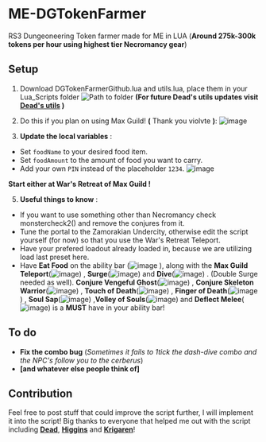 # ME-DGTokenFarmer
RS3 Dungeoneering Token farmer made for ME in LUA (**Around 275k-300k tokens per hour using highest tier Necromancy gear**)

## Setup
1. Download DGTokenFarmerGithub.lua and utils.lua, place them in your Lua_Scripts folder   ![Path to folder](https://github.com/animoofps/ME-DGTokenFarmer/assets/144723877/cc4b571c-57e5-47d3-953f-49c52575d32d)
**(For future Dead's utils updates visit [****Dead's utils****](https://me.deadcod.es/dead-utils) )**
2. Do this if you plan on using Max Guild! **(** Thank you violvte **)**: ![image](https://github.com/animoofps/ME-DGTokenFarmer/assets/144723877/a7414ddc-94c7-4466-952b-836b4d3223cc)                                                     

 3. **Update the local variables** :
- Set `foodName` to your desired food item.
- Set `foodAmount` to the amount of food you want to carry.
- Add your own `PIN` instead of the placeholder `1234`.
  ![image](https://github.com/animoofps/ME-DGTokenFarmer/assets/144723877/8858eb61-bf80-4958-b61a-53ea10180c2d)

 **Start either at War's Retreat of Max Guild !**

5. **Useful things to know** :
-  If you want to use something other than Necromancy check monstercheck2() and remove the conjures from it.
- Tune the portal to the Zamorakian Undercity, otherwise edit the script yourself (for now) so that you use the War's Retreat Teleport.
- Have your prefered loadout already loaded in, because we are utilizing load last preset here.
- Have **Eat Food** on the ability bar (![image](https://github.com/animoofps/ME-DGTokenFarmer/assets/144723877/7ffd0ab0-da20-45df-88fd-f69cdb5a791c)
), along with the **Max Guild Teleport**(![image](https://github.com/animoofps/ME-DGTokenFarmer/assets/144723877/b5659dee-6723-45b2-b241-db525d324071))
, **Surge**(![image](https://github.com/animoofps/ME-DGTokenFarmer/assets/144723877/6146dcaa-e0e3-4943-9589-68f1a77e4486))
 and **Dive**(![image](https://github.com/animoofps/ME-DGTokenFarmer/assets/144723877/279600a2-6c04-49cf-8f5b-1866df924a6b))
. (Double Surge needed as well). **Conjure Vengeful Ghost**(![image](https://github.com/animoofps/ME-DGTokenFarmer/assets/144723877/643f143b-de1b-4aa3-82ae-1f15cda3a30d))
, **Conjure Skeleton Warrior**(![image](https://github.com/animoofps/ME-DGTokenFarmer/assets/144723877/816f3022-4e9e-4eae-a195-b82d3194e925))
, **Touch of Death**(![image](https://github.com/animoofps/ME-DGTokenFarmer/assets/144723877/e959b4f7-50a4-441e-8417-b7b143697b2b))
, **Finger of Death**(![image](https://github.com/animoofps/ME-DGTokenFarmer/assets/144723877/f7e9d5f5-0a89-49e5-8d0e-0b8d021b3892))
, **Soul Sap**(![image](https://github.com/animoofps/ME-DGTokenFarmer/assets/144723877/3eb65d21-c82a-4945-8376-ffa0b2e8cca7))
,**Volley of Souls**(![image](https://github.com/animoofps/ME-DGTokenFarmer/assets/144723877/3e0162fe-7e95-4240-85c2-56d0a11361bf))
and **Deflect Melee**(![image](https://github.com/animoofps/ME-DGTokenFarmer/assets/144723877/18e26310-2482-46aa-a4bf-b1d77857d87c))
 is a **MUST** have in your ability bar!

## To do
- **Fix the combo bug** (_Sometimes it fails to 1tick the dash-dive combo and the NPC's follow you to the cerberus_)
-  **[and whatever else people think of]**

## Contribution
Feel free to post stuff that could improve the script further, I will implement it into the script!
Big thanks to everyone that helped me out with the script including [**Dead**](https://me.deadcod.es/), [**Higgins**](https://github.com/higgins-dotcom) and [**Krigaren**](https://github.com/Krigarenex)!
